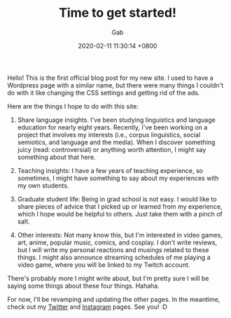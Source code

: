 ﻿---
layout: post
title:  "Time to get started!"
date:   2020-02-11 11:30:14 +0800
author: Gab
categories: jekyll update
---

Hello! This is the first official blog post for my new site. I used to have a Wordpress page with a similar name, but there were many things I couldn't do with it like changing the CSS settings and getting rid of the ads. 

Here are the things I hope to do with this site:
1. Share language insights. I've been studying linguistics and language education for nearly eight years. Recently, I've been working on a project that involves my interests (i.e., corpus linguistics, social semiotics, and language and the media). When I discover something juicy (read: controversial) or anything worth attention, I might say something about that here.

2. Teaching insights: I have a few years of teaching experience, so sometimes, I might have something to say about my experiences with my own students.

3. Graduate student life: Being in grad school is not easy. I would like to share pieces of advice that I picked up or learned from my experience, which I hope would be helpful to others. Just take them with a pinch of salt.

4. Other interests: Not many know this, but I'm interested in video games, art, anime, popular music, comics, and cosplay. I don't write reviews, but I will write my personal reactions and musings related to these things. I might also announce streaming schedules of me playing a video game, where you will be linked to my Twitch account. 

There's probably more I might write about, but I'm pretty sure I will be saying some things about these four things. Hahaha. 


For now, I'll be revamping and updating the other pages. In the meantime, check out my [Twitter][twitter] and [Instagram][insta] pages. See you! :D

[twitter]: https://twitter.com/DanchouGab
[insta]:   https://instagram.com/senseigab
